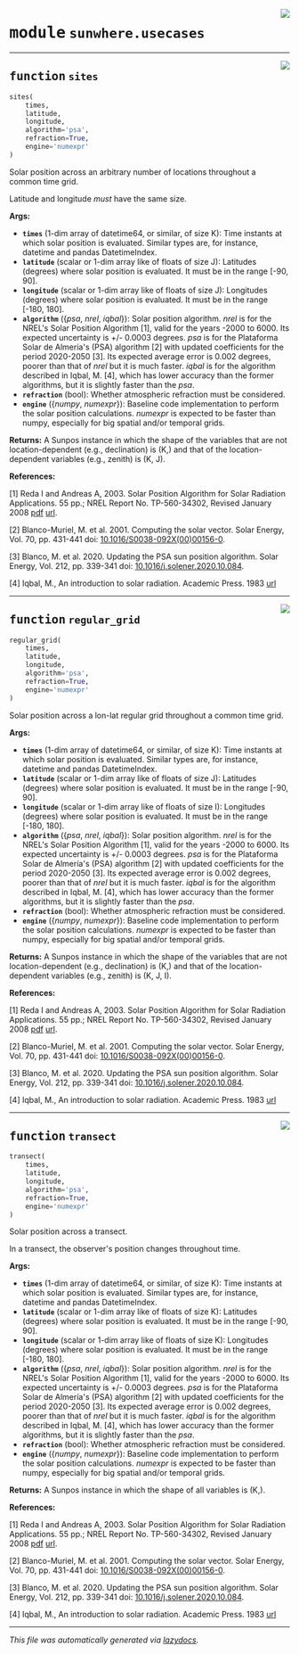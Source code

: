 <!-- markdownlint-disable -->

<a href="https://github.com/jararias/sunwhere/blob/master/sunwhere/usecases.py#L0"><img align="right" style="float:right;" src="https://img.shields.io/badge/-source-cccccc?style=flat-square" /></a>

# <kbd>module</kbd> `sunwhere.usecases`





---

<a href="https://github.com/jararias/sunwhere/blob/master/sunwhere/usecases.py#L22"><img align="right" style="float:right;" src="https://img.shields.io/badge/-source-cccccc?style=flat-square" /></a>

## <kbd>function</kbd> `sites`

```python
sites(
    times,
    latitude,
    longitude,
    algorithm='psa',
    refraction=True,
    engine='numexpr'
)
```

Solar position across an arbitrary number of locations throughout a common time grid. 

Latitude and longitude *must* have the same size. 



**Args:**
 
 - <b>`times`</b> (1-dim array of datetime64, or similar, of size K):  Time  instants at which solar position is evaluated. Similar types  are, for instance, datetime and pandas DatetimeIndex. 
 - <b>`latitude`</b> (scalar or 1-dim array like of floats of size J):  Latitudes  (degrees) where solar position is evaluated. It must be in the  range [-90, 90]. 
 - <b>`longitude`</b> (scalar or 1-dim array like of floats of size J):  Longitudes  (degrees) where solar position is evaluated. It must be in the  range [-180, 180]. 
 - <b>`algorithm`</b> ({_psa_, _nrel_, _iqbal_}):  Solar position algorithm.  _nrel_ is for the NREL's Solar Position Algorithm [1], valid  for the years -2000 to 6000. Its expected uncertainty is  +/- 0.0003 degrees. _psa_ is for the Plataforma Solar de  Almería's (PSA) algorithm [2] with updated coefficients for  the period 2020-2050 [3]. Its expected average error is 0.002  degrees, poorer than that of _nrel_ but it is much faster.  _iqbal_ is for the algorithm described in Iqbal, M. [4], which  has lower accuracy than the former algorithms, but it is  slightly faster than the _psa_. 
 - <b>`refraction`</b> (bool):  Whether atmospheric refraction must be considered. 
 - <b>`engine`</b> ({_numpy_, _numexpr_}):  Baseline code implementation to perform  the solar position calculations. _numexpr_ is expected to be faster  than numpy, especially for big spatial and/or temporal grids. 



**Returns:**
 A Sunpos instance in which the shape of the variables that are not location-dependent (e.g., declination) is (K,) and that of the location-dependent variables (e.g., zenith) is (K, J). 



**References:**
 

[1] Reda I and Andreas A, 2003. Solar Position Algorithm for Solar Radiation Applications. 55 pp.; NREL Report No. TP-560-34302, Revised January 2008 [pdf](http://www.nrel.gov/docs/fy08osti/34302.pdf) [url](https://midcdmz.nrel.gov/spa/). 

[2] Blanco-Muriel, M. et al. 2001. Computing the solar vector. Solar Energy, Vol. 70, pp. 431-441 doi: [10.1016/S0038-092X(00)00156-0](https://doi.org/10.1016/S0038-092X(00)00156-0). 

[3] Blanco, M. et al. 2020. Updating the PSA sun position algorithm. Solar Energy, Vol. 212, pp. 339-341 doi: [10.1016/j.solener.2020.10.084](https://doi.org/10.1016/j.solener.2020.10.084). 

[4] Iqbal, M., An introduction to solar radiation. Academic Press. 1983 [url](https://www.sciencedirect.com/book/9780123737502/an-introduction-to-solar-radiation) 


---

<a href="https://github.com/jararias/sunwhere/blob/master/sunwhere/usecases.py#L112"><img align="right" style="float:right;" src="https://img.shields.io/badge/-source-cccccc?style=flat-square" /></a>

## <kbd>function</kbd> `regular_grid`

```python
regular_grid(
    times,
    latitude,
    longitude,
    algorithm='psa',
    refraction=True,
    engine='numexpr'
)
```

Solar position across a lon-lat regular grid throughout a common time grid. 



**Args:**
 
 - <b>`times`</b> (1-dim array of datetime64, or similar, of size K):  Time  instants at which solar position is evaluated. Similar types  are, for instance, datetime and pandas DatetimeIndex. 
 - <b>`latitude`</b> (scalar or 1-dim array like of floats of size J):  Latitudes  (degrees) where solar position is evaluated. It must be in the  range [-90, 90]. 
 - <b>`longitude`</b> (scalar or 1-dim array like of floats of size I):  Longitudes  (degrees) where solar position is evaluated. It must be in the  range [-180, 180]. 
 - <b>`algorithm`</b> ({_psa_, _nrel_, _iqbal_}):  Solar position algorithm.  _nrel_ is for the NREL's Solar Position Algorithm [1], valid  for the years -2000 to 6000. Its expected uncertainty is  +/- 0.0003 degrees. _psa_ is for the Plataforma Solar de  Almería's (PSA) algorithm [2] with updated coefficients for  the period 2020-2050 [3]. Its expected average error is 0.002  degrees, poorer than that of _nrel_ but it is much faster.  _iqbal_ is for the algorithm described in Iqbal, M. [4], which  has lower accuracy than the former algorithms, but it is  slightly faster than the _psa_. 
 - <b>`refraction`</b> (bool):  Whether atmospheric refraction must be considered. 
 - <b>`engine`</b> ({_numpy_, _numexpr_}):  Baseline code implementation to perform  the solar position calculations. _numexpr_ is expected to be faster  than numpy, especially for big spatial and/or temporal grids. 



**Returns:**
 A Sunpos instance in which the shape of the variables that are not location-dependent (e.g., declination) is (K,) and that of the location-dependent variables (e.g., zenith) is (K, J, I). 



**References:**
 

[1] Reda I and Andreas A, 2003. Solar Position Algorithm for Solar Radiation Applications. 55 pp.; NREL Report No. TP-560-34302, Revised January 2008 [pdf](http://www.nrel.gov/docs/fy08osti/34302.pdf) [url](https://midcdmz.nrel.gov/spa/). 

[2] Blanco-Muriel, M. et al. 2001. Computing the solar vector. Solar Energy, Vol. 70, pp. 431-441 doi: [10.1016/S0038-092X(00)00156-0](https://doi.org/10.1016/S0038-092X(00)00156-0). 

[3] Blanco, M. et al. 2020. Updating the PSA sun position algorithm. Solar Energy, Vol. 212, pp. 339-341 doi: [10.1016/j.solener.2020.10.084](https://doi.org/10.1016/j.solener.2020.10.084). 

[4] Iqbal, M., An introduction to solar radiation. Academic Press. 1983 [url](https://www.sciencedirect.com/book/9780123737502/an-introduction-to-solar-radiation) 


---

<a href="https://github.com/jararias/sunwhere/blob/master/sunwhere/usecases.py#L194"><img align="right" style="float:right;" src="https://img.shields.io/badge/-source-cccccc?style=flat-square" /></a>

## <kbd>function</kbd> `transect`

```python
transect(
    times,
    latitude,
    longitude,
    algorithm='psa',
    refraction=True,
    engine='numexpr'
)
```

Solar position across a transect. 

In a transect, the observer's position changes throughout time. 



**Args:**
 
 - <b>`times`</b> (1-dim array of datetime64, or similar, of size K):  Time  instants at which solar position is evaluated. Similar types  are, for instance, datetime and pandas DatetimeIndex. 
 - <b>`latitude`</b> (scalar or 1-dim array like of floats of size K):  Latitudes  (degrees) where solar position is evaluated. It must be in the  range [-90, 90]. 
 - <b>`longitude`</b> (scalar or 1-dim array like of floats of size K):  Longitudes  (degrees) where solar position is evaluated. It must be in the  range [-180, 180]. 
 - <b>`algorithm`</b> ({_psa_, _nrel_, _iqbal_}):  Solar position algorithm.  _nrel_ is for the NREL's Solar Position Algorithm [1], valid  for the years -2000 to 6000. Its expected uncertainty is  +/- 0.0003 degrees. _psa_ is for the Plataforma Solar de  Almería's (PSA) algorithm [2] with updated coefficients for  the period 2020-2050 [3]. Its expected average error is 0.002  degrees, poorer than that of _nrel_ but it is much faster.  _iqbal_ is for the algorithm described in Iqbal, M. [4], which  has lower accuracy than the former algorithms, but it is  slightly faster than the _psa_. 
 - <b>`refraction`</b> (bool):  Whether atmospheric refraction must be considered. 
 - <b>`engine`</b> ({_numpy_, _numexpr_}):  Baseline code implementation to perform  the solar position calculations. _numexpr_ is expected to be faster  than numpy, especially for big spatial and/or temporal grids. 



**Returns:**
 A Sunpos instance in which the shape of all variables is (K,). 



**References:**
 

[1] Reda I and Andreas A, 2003. Solar Position Algorithm for Solar Radiation Applications. 55 pp.; NREL Report No. TP-560-34302, Revised January 2008 [pdf](http://www.nrel.gov/docs/fy08osti/34302.pdf) [url](https://midcdmz.nrel.gov/spa/). 

[2] Blanco-Muriel, M. et al. 2001. Computing the solar vector. Solar Energy, Vol. 70, pp. 431-441 doi: [10.1016/S0038-092X(00)00156-0](https://doi.org/10.1016/S0038-092X(00)00156-0). 

[3] Blanco, M. et al. 2020. Updating the PSA sun position algorithm. Solar Energy, Vol. 212, pp. 339-341 doi: [10.1016/j.solener.2020.10.084](https://doi.org/10.1016/j.solener.2020.10.084). 

[4] Iqbal, M., An introduction to solar radiation. Academic Press. 1983 [url](https://www.sciencedirect.com/book/9780123737502/an-introduction-to-solar-radiation) 




---

_This file was automatically generated via [lazydocs](https://github.com/ml-tooling/lazydocs)._
